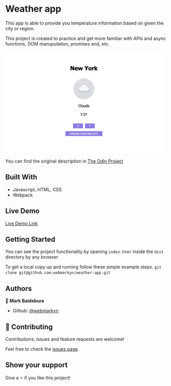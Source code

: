 # Weather app

This app is able to provide you temperature information based on given the city or region.  

This project is created to practice and get more familiar with APIs and async functions, DOM manupulation, promises and, etc. 

![screenshot](./screenshot.png)

You can find the original description in [The Odin Project](https://www.theodinproject.com/courses/javascript/lessons/weather-app)

## Built With

- Javascript, HTML, CSS
- Webpack

## Live Demo

[Live Demo Link](https://htmlpreview.github.io/?https://github.com/webmarkyn/weather-app/blob/feature/weather/dist/index.html)


## Getting Started
You can see the project functionality by opening `index.html` inside the `dist` directory by any browser  

To get a local copy up and running follow these simple example steps.
`git clone git@github.com:webmarkyn/weather-app.git`

## Authors

👤 **Mark Baidebura**

- Github: [@webmarkyn](https://github.com/webmarkyn)

## 🤝 Contributing

Contributions, issues and feature requests are welcome!

Feel free to check the [issues page](https://github.com/webmarkyn/weather-app/issues).

## Show your support

Give a ⭐️ if you like this project!
